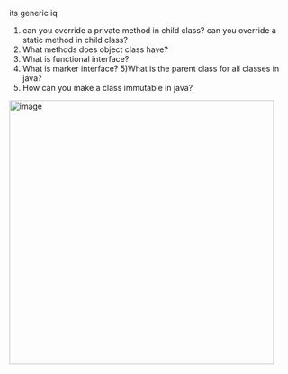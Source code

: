 its generic iq

1) can you override a private method in child class?
can you override a static method in child class?
2) What methods does object class have?
3) What is functional interface?
4) What is marker interface?
5)What is the parent class for all classes in java?
6) How can you make a class immutable in java?

<img width="470" alt="image" src="https://github.com/sateesh3048/my_java_topics/assets/1171883/c2746175-300c-4497-b412-33031f6a9fd7">
